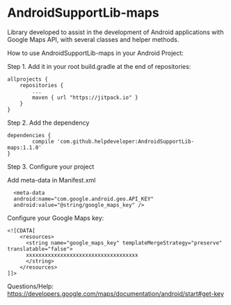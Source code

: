 # AndroidSupportLib-maps
Library developed to assist in the development of Android applications with Google Maps API, with several classes and helper methods.

How to use AndroidSupportLib-maps in your Android Project:

Step 1. Add it in your root build.gradle at the end of repositories:

	allprojects {
		repositories {
			...
			maven { url "https://jitpack.io" }
		}
	}

Step 2. Add the dependency

	dependencies {
	        compile 'com.github.helpdeveloper:AndroidSupportLib-maps:1.1.0'
	}

Step 3. Configure your project

  Add meta-data in Manifest.xml

      <meta-data
      android:name="com.google.android.geo.API_KEY"
      android:value="@string/google_maps_key" />
  
  Configure your Google Maps key:
    
    <![CDATA[
	    <resources>
	      <string name="google_maps_key" templateMergeStrategy="preserve" translatable="false">
		  xxxxxxxxxxxxxxxxxxxxxxxxxxxxxxxxxxxx
	      </string>
	    </resources>
    ]]>
    
Questions/Help: https://developers.google.com/maps/documentation/android/start#get-key
     

